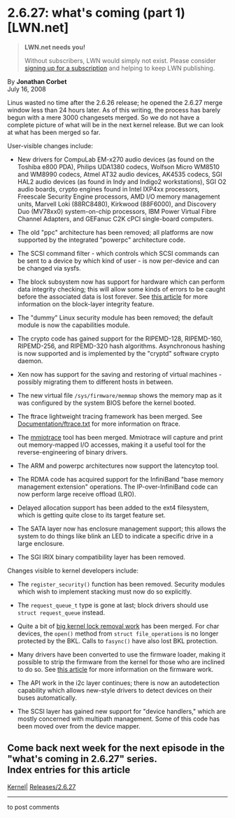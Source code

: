# 2.6.27: what's coming (part 1) [LWN.net]

> **LWN.net needs you!**
> 
> Without subscribers, LWN would simply not exist. Please consider [signing up for a subscription](/Promo/nst-nag2/subscribe) and helping to keep LWN publishing. 

By **Jonathan Corbet**  
July 16, 2008 

Linus wasted no time after the 2.6.26 release; he opened the 2.6.27 merge window less than 24 hours later. As of this writing, the process has barely begun with a mere 3000 changesets merged. So we do not have a complete picture of what will be in the next kernel release. But we can look at what has been merged so far. 

User-visible changes include: 

  * New drivers for CompuLab EM-x270 audio devices (as found on the Toshiba e800 PDA), Philips UDA1380 codecs, Wolfson Micro WM8510 and WM8990 codecs, Atmel AT32 audio devices, AK4535 codecs, SGI HAL2 audio devices (as found in Indy and Indigo2 workstations), SGI O2 audio boards, crypto engines found in Intel IXP4xx processors, Freescale Security Engine processors, AMD I/O memory management units, Marvell Loki (88RC8480), Kirkwood (88F6000), and Discovery Duo (MV78xx0) system-on-chip processors, IBM Power Virtual Fibre Channel Adapters, and GEFanuc C2K cPCI single-board computers. 

  * The old "ppc" architecture has been removed; all platforms are now supported by the integrated "powerpc" architecture code. 

  * The SCSI command filter - which controls which SCSI commands can be sent to a device by which kind of user - is now per-device and can be changed via sysfs. 

  * The block subsystem now has support for hardware which can perform data integrity checking; this will allow some kinds of errors to be caught before the associated data is lost forever. See [this article](http://lwn.net/Articles/290141/) for more information on the block-layer integrity feature. 

  * The "dummy" Linux security module has been removed; the default module is now the capabilities module. 

  * The crypto code has gained support for the RIPEMD-128, RIPEMD-160, RIPEMD-256, and RIPEMD-320 hash algorithms. Asynchronous hashing is now supported and is implemented by the "cryptd" software crypto daemon. 

  * Xen now has support for the saving and restoring of virtual machines - possibly migrating them to different hosts in between. 

  * The new virtual file `/sys/firmware/memmap` shows the memory map as it was configured by the system BIOS before the kernel booted. 

  * The ftrace lightweight tracing framework has been merged. See [Documentation/ftrace.txt](/Articles/290277/) for more information on ftrace. 

  * The [mmiotrace](http://lwn.net/Articles/270939/) tool has been merged. Mmiotrace will capture and print out memory-mapped I/O accesses, making it a useful tool for the reverse-engineering of binary drivers. 

  * The ARM and powerpc architectures now support the latencytop tool. 

  * The RDMA code has acquired support for the InfiniBand "base memory management extension" operations. The IP-over-InfiniBand code can now perform large receive offload (LRO). 

  * Delayed allocation support has been added to the ext4 filesystem, which is getting quite close to its target feature set. 

  * The SATA layer now has enclosure management support; this allows the system to do things like blink an LED to indicate a specific drive in a large enclosure. 

  * The SGI IRIX binary compatibility layer has been removed. 




Changes visible to kernel developers include: 

  * The `register_security()` function has been removed. Security modules which wish to implement stacking must now do so explicitly. 

  * The `request_queue_t` type is gone at last; block drivers should use `struct request_queue` instead. 

  * Quite a bit of [big kernel lock removal work](http://lwn.net/Articles/283066/) has been merged. For char devices, the `open()` method from `struct file_operations` is no longer protected by the BKL. Calls to `fasync()` have also lost BKL protection. 

  * Many drivers have been converted to use the firmware loader, making it possible to strip the firmware from the kernel for those who are inclined to do so. See [this article](http://lwn.net/Articles/284932/) for more information on the firmware work. 

  * The API work in the i2c layer continues; there is now an autodetection capability which allows new-style drivers to detect devices on their buses automatically. 

  * The SCSI layer has gained new support for "device handlers," which are mostly concerned with multipath management. Some of this code has been moved over from the device mapper. 




Come back next week for the next episode in the "what's coming in 2.6.27" series.  
Index entries for this article  
---  
[Kernel](/Kernel/Index)| [Releases/2.6.27](/Kernel/Index#Releases-2.6.27)  
  


* * *

to post comments 
